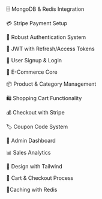 🗄️ MongoDB & Redis Integration

💳 Stripe Payment Setup

🔐 Robust Authentication System

🔑 JWT with Refresh/Access Tokens

📝 User Signup & Login

🛒 E-Commerce Core

📦 Product & Category Management

🛍️ Shopping Cart Functionality

💰 Checkout with Stripe

🏷️ Coupon Code System

👑 Admin Dashboard

📊 Sales Analytics

🎨 Design with Tailwind

🛒 Cart & Checkout Process

🚀Caching with Redis
